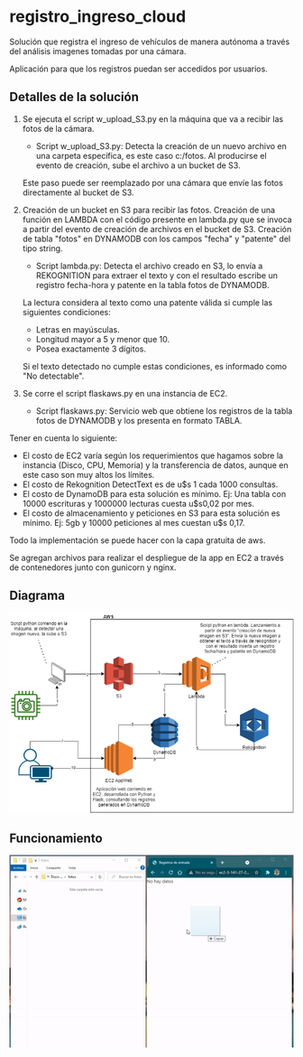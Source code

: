 # registro_ingreso_cloud
Solución que registra el ingreso de vehículos de manera autónoma a través del análisis imagenes tomadas por una cámara. 

Aplicación para que los registros puedan ser accedidos por usuarios.

## Detalles de la solución
1) Se ejecuta el script w_upload_S3.py en la máquina que va a recibir las fotos de la cámara.
    - Script w_upload_S3.py:
    Detecta la creación de un nuevo archivo en una carpeta específica, es este caso c:/fotos.
    Al producirse el evento de creación, sube el archivo a un bucket de S3.

    Este paso puede ser reemplazado por una cámara que envíe las fotos directamente al bucket de S3.

2) Creación de un bucket en S3 para recibir las fotos.
  Creación de una función en LAMBDA con el código presente en lambda.py que se invoca a partir del evento de creación de archivos en el bucket de S3.
  Creación de tabla "fotos" en DYNAMODB con los campos "fecha" y "patente" del tipo string.

    - Script lambda.py:
    Detecta el archivo creado en S3, lo envía a REKOGNITION para extraer el texto y 
    con el resultado escribe un registro fecha-hora y patente en la tabla fotos de DYNAMODB.
    
    La lectura considera al texto como una patente válida si cumple las siguientes condiciones:
      - Letras en mayúsculas.
      - Longitud mayor a 5 y menor que 10.
      - Posea exactamente 3 dígitos.
      
    Si el texto detectado no cumple estas condiciones, es informado como "No detectable".

3) Se corre el script flaskaws.py en una instancia de EC2.
    - Script flaskaws.py:
    Servicio web que obtiene los registros de la tabla fotos de DYNAMODB y los presenta en formato TABLA.

Tener en cuenta lo siguiente:
  - El costo de EC2 varía según los requerimientos que hagamos sobre la instancia (Disco, CPU, Memoria)
  y la transferencia de datos, aunque en este caso son muy altos los límites.
  - El costo de Rekognition DetectText es de u$s 1 cada 1000 consultas.
  - El costo de DynamoDB para esta solución es mínimo. Ej: Una tabla con 10000 escrituras y 1000000 lecturas cuesta u$s0,02 por mes.
  - El costo de almacenamiento y peticiones en S3 para esta solución es mínimo. 
  Ej: 5gb y 10000 peticiones al mes cuestan u$s 0,17.

Todo la implementación se puede hacer con la capa gratuita de aws.

Se agregan archivos para realizar el despliegue de la app en EC2 a través de contenedores junto con gunicorn y nginx.

## Diagrama
![alt text](https://github.com/jssknn/registro_ingreso_cloud/blob/main/diagrama.png)

## Funcionamiento
![funcionamiento](https://github.com/jssknn/registro_ingreso_cloud/blob/main/func.gif)

